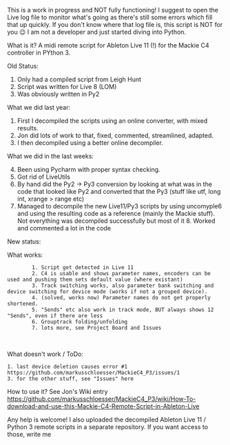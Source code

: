 This is a work in progress and NOT fully functioning! I suggest to open the Live log file to monitor what's going as there's still some errors which fill that up quickly. If you don't know where that log file is, this script is NOT for you 😉
I am not a developer and just started diving into Python.

What is it?
A midi remote script for Ableton Live 11 (!) for the Mackie C4 controller in PYthon 3.

Old Status:
1. Only had a compiled script from Leigh Hunt
2. Script was written for Live 8 (LOM)
3. Was obviously written in Py2
 
 
What we did last year:
  1. First I decompiled the scripts using an online converter, with mixed results.
  2. Jon did lots of work to that, fixed, commented, streamlined, adapted. 
  3. I then decompiled using a better online decompiler.

What we did in the last weeks:

  4. Been using Pycharm with proper syntax checking.
  5. Got rid of LiveUtils
  6. By hand did the Py2 -> Py3 conversion by looking at what was in the code that looked like Py2 and converted that the Py3 (stuff like utf, long int, xrange > range etc)
  7. Managed to decompile the new Live11/Py3 scripts by using uncomyple6 and using the resulting code as a reference (mainly the Mackie stuff). Not everything was decompiled successfully but most of it
	8. Worked and commented a lot in the code
 


New status:

What works:

			1. Script get detected in Live 11
			2. C4 is usable and shows parameter names, encoders can be used and pushing them sets default value (where existant)
			3. Track switching works, also parameter bank switching and device switching for device mode (works if not a grouped device). 
			4. (solved, works now) Parameter names do not get properly shortened.  
			5. "Sends" etc also work in track mode, BUT always shows 12 "Sends", even if there are less
			6. Grouptrack folding/unfolding
			7. lots more, see Project Board and Issues	
 

What doesn't work / ToDo:

    1. last device deletion causes error #1 https://github.com/markusschloesser/MackieC4_P3/issues/1
    3. for the other stuff, see "Issues" here
   
How to use it?
See Jon's Wiki entry https://github.com/markusschloesser/MackieC4_P3/wiki/How-To-download-and-use-this-Mackie-C4-Remote-Script-in-Ableton-Live

Any help is welcome! 
I also uploaded the decompiled Ableton Live 11 / Python 3 remote scripts in a separate repository. If you want access to those, write me

